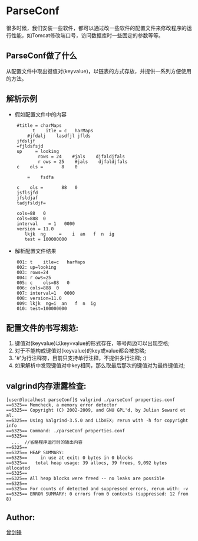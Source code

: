 # ParseConf

很多时候，我们安装一些软件，都可以通过改一些软件的配置文件来修改程序的运行性能，如Tomcat修改端口号，访问数据库时一些固定的参数等等。


## ParseConf做了什么

从配置文件中取出键值对(keyvalue)，以链表的方式存放，并提供一系列方便使用的方法。

## 解析示例
* 假如配置文件中的内容 

```
    #title = charMaps
          t    itle = c   harMaps
        #jfdalj    lasdfjl jflds
    jfdsljf
    =fjldsfsjd
    up     = looking
            rows = 24    #jals    djfaldjfals
            r ows = 25    #jals    djfaldjfals
    c    ols =       8    0
    
        =    fsdfa
    
    c    ols =       88   0
    jsflsjfd
    jfsldjaf
    tadjfsldjf=
    
    cols=88   0
    cols=888  0
    interval    = 1   0000
    version = 11.0
       lkjk  ng     =    i  an   f  n  ig
       test = 100000000     
```

* 解析配置文件结果

```
    001: t    itle=c   harMaps
    002: up=looking
    003: rows=24
    004: r ows=25
    005: c    ols=88   0
    006: cols=888  0
    007: interval=1   0000
    008: version=11.0
    009: lkjk  ng=i  an   f  n  ig
    010: test=100000000
```

## 配置文件的书写规范:
1. 键值对(keyvalue)以key=value的形式存在，等号两边可以出现空格;
2. 对于不能构成键值对(keyvalue)的key或value都会被忽略;
3. '#'为行注释符，目前只支持单行注释，不提供多行注释;  :)
4. 如果解析中发现键值对中key相同，那么取最后那次的键值对为最终键值对;

## valgrind内存泄露检查:
    [user@localhost parseConf]$ valgrind ./parseConf properties.conf 
    ==6325== Memcheck, a memory error detector
    ==6325== Copyright (C) 2002-2009, and GNU GPL'd, by Julian Seward et al.
    ==6325== Using Valgrind-3.5.0 and LibVEX; rerun with -h for copyright info
    ==6325== Command: ./parseConf properties.conf
    ==6325== 
      ...  //省略程序运行时的输出内容
    ==6325== 
    ==6325== HEAP SUMMARY:
    ==6325==     in use at exit: 0 bytes in 0 blocks
    ==6325==   total heap usage: 39 allocs, 39 frees, 9,092 bytes allocated
    ==6325== 
    ==6325== All heap blocks were freed -- no leaks are possible
    ==6325== 
    ==6325== For counts of detected and suppressed errors, rerun with: -v
    ==6325== ERROR SUMMARY: 0 errors from 0 contexts (suppressed: 12 from 8)

## Author:

[曾剑锋](http://www.cnblogs.com/zengjfgit/)
